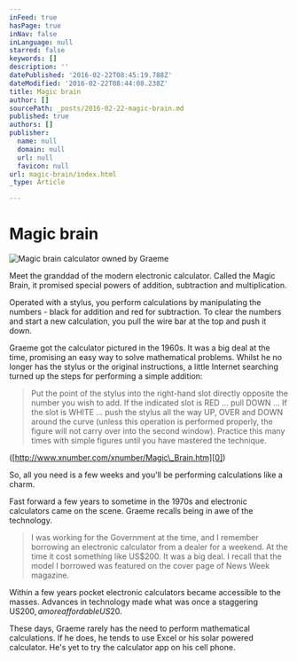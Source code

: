 ```yaml
---
inFeed: true
hasPage: true
inNav: false
inLanguage: null
starred: false
keywords: []
description: ''
datePublished: '2016-02-22T08:45:19.788Z'
dateModified: '2016-02-22T08:44:08.238Z'
title: Magic brain
author: []
sourcePath: _posts/2016-02-22-magic-brain.md
published: true
authors: []
publisher:
  name: null
  domain: null
  url: null
  favicon: null
url: magic-brain/index.html
_type: Article

---
```

# Magic brain
![Magic brain calculator owned by Graeme](https://s3-us-west-2.amazonaws.com/the-grid-img/p/1beb04572f9f591a6316d2666a723a03450eda3e.jpg)

Meet the granddad of the modern electronic calculator. Called the Magic Brain, it promised special powers of addition, subtraction and multiplication.

Operated with a stylus, you perform calculations by manipulating the numbers - black for addition and red for subtraction. To clear the numbers and start a new calculation, you pull the wire bar at the top and push it down.

Graeme got the calculator pictured in the 1960s. It was a big deal at the time, promising an easy way to solve mathematical problems. Whilst he no longer has the stylus or the original instructions, a little Internet searching turned up the steps for performing a simple addition:

> Put the point of the stylus into the right-hand slot directly opposite the number you wish to add. If the indicated slot is RED ... pull DOWN ... If the slot is WHITE ... push the stylus all the way UP, OVER and DOWN around the curve (unless this operation is performed properly, the figure will not carry over into the second window). Practice this many times with simple figures until you have mastered the technique. 

([http://www.xnumber.com/xnumber/Magic\_Brain.htm][0])

So, all you need is a few weeks and you'll be performing calculations like a charm.

Fast forward a few years to sometime in the 1970s and electronic calculators came on the scene. Graeme recalls being in awe of the technology.

> I was working for the Government at the time, and I remember borrowing an electronic calculator from a dealer for a weekend. At the time it cost something like US$200\. It was a big deal. I recall that the model I borrowed was featured on the cover page of News Week magazine.

Within a few years pocket electronic calculators became accessible to the masses. Advances in technology made what was once a staggering US$200, a more affordable US$20\.

These days, Graeme rarely has the need to perform mathematical calculations. If he does, he tends to use Excel or his solar powered calculator. He's yet to try the calculator app on his cell phone.

[0]: http://www.xnumber.com/xnumber/Magic_Brain.htm